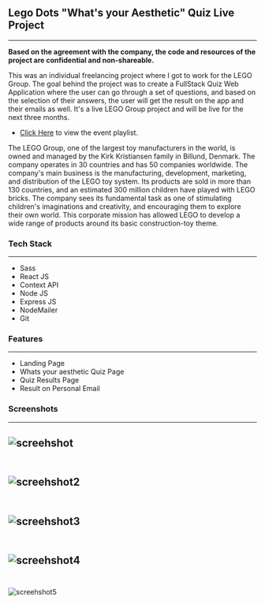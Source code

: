 ## Lego Dots "What's your Aesthetic" Quiz Live Project
___

**Based on the agreement with the company, the code and resources of the project are confidential and non-shareable.** 
<p>
This was an individual freelancing project where I got to work for the LEGO Group. The goal behind the project was to create a FullStack Quiz Web Application where the user can go through a set of questions, and based on the selection of their answers, the user will get the result on the app and their emails as well. It's a live LEGO Group project and will be live for the next three months.
<br/>

</p>

* [Click Here](https://www.youtube.com/playlist?list=PLRNbTEZ7dhL03miFU1G_KVeQ--lECTyFo "Youtube") to view the event playlist.

<p>
The LEGO Group, one of the largest toy manufacturers in the world, is owned and managed by the Kirk Kristiansen family in Billund, Denmark. The company operates in 30 countries and has 50 companies worldwide. The company's main business is the manufacturing, development, marketing, and distribution of the LEGO toy system. Its products are sold in more than 130 countries, and an estimated 300 million children have played with LEGO bricks.
The company sees its fundamental task as one of stimulating children's imaginations and creativity, and encouraging them to explore their own world. This corporate mission has allowed LEGO to develop a wide range of products around its basic construction-toy theme.
</p>


### Tech Stack
___

* Sass
* React JS
* Context API 
* Node JS
* Express JS
* NodeMailer
* Git

### Features
___
* Landing Page
* Whats your aesthetic Quiz Page
* Quiz Results Page
* Result on Personal Email

### Screenshots
___
![screehshot](https://res.cloudinary.com/nameh/image/upload/v1661710068/Lego_Dots_Landing_jy9bua.png)
<br/>
<br/>
---
![screehshot2](https://res.cloudinary.com/nameh/image/upload/v1661710069/Lego_Dots_Modal_pfhqqu.png)
<br/>
<br/>
---
![screehshot3](https://res.cloudinary.com/nameh/image/upload/v1661710071/Lego_Quiz_Page_muujhc.png)
<br/>
<br/>
---
![screehshot4](https://res.cloudinary.com/nameh/image/upload/v1661710069/Lego_Dots_Results_Page_lngnwm.png)
<br/>
<br/>
---
![screehshot5](https://res.cloudinary.com/nameh/image/upload/v1661710071/Lego_Dots_Mail_rmxybs.png)
<br/>


